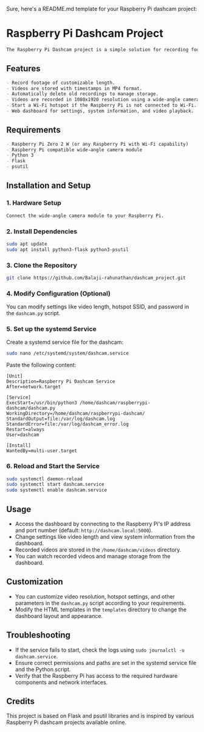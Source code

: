 Sure, here's a README.md template for your Raspberry Pi dashcam project:

# Raspberry Pi Dashcam Project
```markdown
The Raspberry Pi Dashcam project is a simple solution for recording footage using a Raspberry Pi Zero 2 W and a wide-angle camera module. This project allows you to record videos, manage storage, view system information, and even create a Wi-Fi hotspot if the Raspberry Pi is not connected to a Wi-Fi network.
```
## Features
```markdown
- Record footage of customizable length.
- Videos are stored with timestamps in MP4 format.
- Automatically delete old recordings to manage storage.
- Videos are recorded in 1080x1920 resolution using a wide-angle camera module.
- Start a Wi-Fi hotspot if the Raspberry Pi is not connected to Wi-Fi.
- Web dashboard for settings, system information, and video playback.
```

## Requirements
```markdown
- Raspberry Pi Zero 2 W (or any Raspberry Pi with Wi-Fi capability)
- Raspberry Pi compatible wide-angle camera module
- Python 3
- Flask
- psutil
```

## Installation and Setup

### 1. Hardware Setup
```markdown
Connect the wide-angle camera module to your Raspberry Pi.
```

### 2. Install Dependencies
```bash
sudo apt update
sudo apt install python3-flask python3-psutil
```

### 3. Clone the Repository

```bash
git clone https://github.com/Balaji-rahunathan/dashcam_project.git
```

### 4. Modify Configuration (Optional)

You can modify settings like video length, hotspot SSID, and password in the `dashcam.py` script.

### 5. Set up the systemd Service

Create a systemd service file for the dashcam:

```bash
sudo nano /etc/systemd/system/dashcam.service
```

Paste the following content:

```
[Unit]
Description=Raspberry Pi Dashcam Service
After=network.target

[Service]
ExecStart=/usr/bin/python3 /home/dashcam/raspberrypi-dashcam/dashcam.py
WorkingDirectory=/home/dashcam/raspberrypi-dashcam/
StandardOutput=file:/var/log/dashcam.log
StandardError=file:/var/log/dashcam_error.log
Restart=always
User=dashcam

[Install]
WantedBy=multi-user.target
```

### 6. Reload and Start the Service

```bash
sudo systemctl daemon-reload
sudo systemctl start dashcam.service
sudo systemctl enable dashcam.service
```

## Usage

- Access the dashboard by connecting to the Raspberry Pi's IP address and port number (default: `http://dashcam.local:5000`).
- Change settings like video length and view system information from the dashboard.
- Recorded videos are stored in the `/home/dashcam/videos` directory.
- You can watch recorded videos and manage storage from the dashboard.

## Customization

- You can customize video resolution, hotspot settings, and other parameters in the `dashcam.py` script according to your requirements.
- Modify the HTML templates in the `templates` directory to change the dashboard layout and appearance.

## Troubleshooting

- If the service fails to start, check the logs using `sudo journalctl -u dashcam.service`.
- Ensure correct permissions and paths are set in the systemd service file and the Python script.
- Verify that the Raspberry Pi has access to the required hardware components and network interfaces.

## Credits

This project is based on Flask and psutil libraries and is inspired by various Raspberry Pi dashcam projects available online.

```